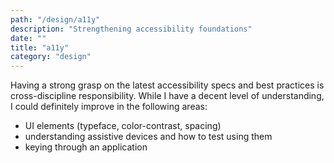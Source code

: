```yaml
---
path: "/design/a11y"
description: "Strengthening accessibility foundations"
date: ""
title: "a11y"
category: "design"
---
```

Having a strong grasp on the latest accessibility specs and best practices is cross-discipline responsibility. While I have a decent level of understanding, I could definitely improve in the following areas:

  - UI elements (typeface, color-contrast, spacing)
  - understanding assistive devices and how to test using them
  - keying through an application

